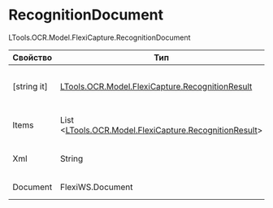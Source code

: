 # RecognitionDocument

LTools.OCR.Model.FlexiCapture.RecognitionDocument

| Свойство                | Тип                                                                            | Описание                      |
| ----------------------- | ------------------------------------------------------------------------------ | ----------------------------- |
| \[string it]            | [LTools.OCR.Model.FlexiCapture.RecognitionResult](recognitionresult.md)        | Результат распознавания, где it - имя шаблона |
| Items                   | List <[LTools.OCR.Model.FlexiCapture.RecognitionResult](recognitionresult.md)> | Массив обработанных шаблонов  |
| Xml                     | String                                                                         | Данные, полученные от сервера |
| Document                | FlexiWS.Document                                                               | Документ сервиса |

